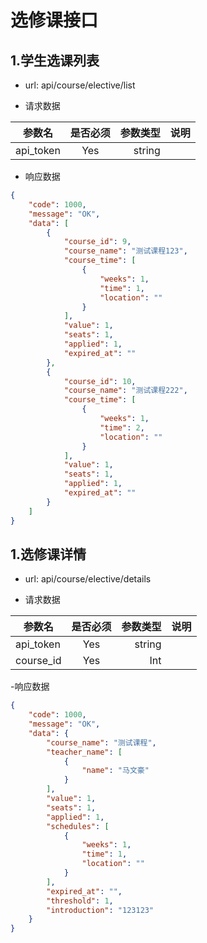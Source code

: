 # 选修课接口

## 1.学生选课列表
-  url: api/course/elective/list

-  请求数据

| 参数名    | 是否必须     | 参数类型 | 说明   |
| --------  | :----------: | -----:   | -----: |
| api_token | Yes          | string   |        |



- 响应数据
``` json
{
    "code": 1000,
    "message": "OK",
    "data": [
        {
            "course_id": 9,
            "course_name": "测试课程123",
            "course_time": [
                {
                    "weeks": 1,
                    "time": 1,
                    "location": ""
                }
            ],
            "value": 1,
            "seats": 1,
            "applied": 1,
            "expired_at": ""
        },
        {
            "course_id": 10,
            "course_name": "测试课程222",
            "course_time": [
                {
                    "weeks": 1,
                    "time": 2,
                    "location": ""
                }
            ],
            "value": 1,
            "seats": 1,
            "applied": 1,
            "expired_at": ""
        }
    ]
}
```

## 1.选修课详情
-  url: api/course/elective/details

-  请求数据

| 参数名    | 是否必须     | 参数类型 | 说明   |
| --------  | :----------: | -----:   | -----: |
| api_token | Yes          | string   |        |
| course_id | Yes          | Int      |        |

-响应数据
```json
{
    "code": 1000,
    "message": "OK",
    "data": {
        "course_name": "测试课程",
        "teacher_name": [
            {
                "name": "马文豪"
            }
        ],
        "value": 1,
        "seats": 1,
        "applied": 1,
        "schedules": [
            {
                "weeks": 1,
                "time": 1,
                "location": ""
            }
        ],
        "expired_at": "",
        "threshold": 1,
        "introduction": "123123"
    }
}
```




